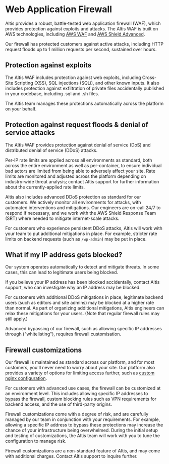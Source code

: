 # Web Application Firewall

Altis provides a robust, battle-tested web application firewall (WAF), which provides protection against exploits and attacks. The Altis WAF is built on AWS technologies, including [AWS WAF](https://aws.amazon.com/waf/) and [AWS Shield Advanced](https://aws.amazon.com/shield/).

Our firewall has protected customers against active attacks, including HTTP request floods up to 1 million requests per second, sustained over hours.


## Protection against exploits

The Altis WAF includes protection against web exploits, including Cross-Site Scripting (XSS), SQL injections (SQLi), and other known inputs. It also includes protection against exfiltration of private files accidentally published in your codebase, including .sql and .sh files.

The Altis team manages these protections automatically across the platform on your behalf.


## Protection against request floods & denial of service attacks

The Altis WAF provides protection against denial of service (DoS) and distributed denial of service (DDoS) attacks.

Per-IP rate limits are applied across all environments as standard, both across the entire environment as well as per-container, to ensure individual bad actors are limited from being able to adversely affect your site. Rate limits are monitored and adjusted across the platform depending on industry-wide threat analysis; contact Altis support for further information about the currently-applied rate limits.

Altis also includes advanced DDoS protection as standard for our customers. We actively monitor all environments for attacks, with automated interventions and mitigations. Our engineers are on-call 24/7 to respond if necessary, and we work with the AWS Shield Response Team (SRT) where needed to mitigate internet-scale attacks.

For customers who experience persistent DDoS attacks, Altis will work with your team to put additional mitigations in place. For example, stricter rate limits on backend requests (such as `/wp-admin`) may be put in place.


## What if my IP address gets blocked?

Our system operates automatically to detect and mitigate threats. In some cases, this can lead to legitimate users being blocked.

If you believe your IP address has been blocked accidentally, contact Altis support, who can investigate why an IP address may be blocked.

For customers with additional DDoS mitigations in place, legitimate backend users (such as editors and site admins) may be blocked at a higher rate than normal. As part of organizing additional mitigations, Altis engineers can relax these mitigations for your users. (Note that regular firewall rules may still apply.)

Advanced bypassing of our firewall, such as allowing specific IP addresses through ("whitelisting"), requires firewall customisation.


## Firewall customizations

Our firewall is maintained as standard across our platform, and for most customers, you'll never need to worry about your site. Our platform also provides a variety of options for limiting access further, such as [custom nginx configuration](./nginx-configuration.md).

For customers with advanced use cases, the firewall can be customized at an environment level. This includes allowing specific IP addresses to bypass the firewall, custom blocking rules such as VPN requirements for backend access, and the use of third-party origins.

Firewall customizations come with a degree of risk, and are carefully managed by our team in conjunction with your requirements. For example, allowing a specific IP address to bypass these protections may increase the chance of your infrastructure being overwhelmed. During the initial setup and testing of customizations, the Altis team will work with you to tune the configuration to manage risk.

Firewall customizations are a non-standard feature of Altis, and may come with additional charges. Contact Altis support to inquire further.
